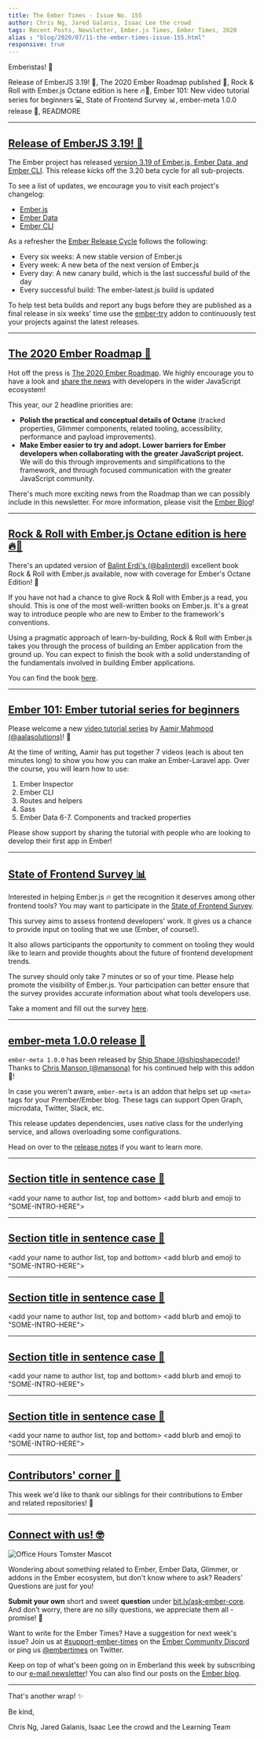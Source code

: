 ```yaml
---
title: The Ember Times - Issue No. 155
author: Chris Ng, Jared Galanis, Isaac Lee the crowd
tags: Recent Posts, Newsletter, Ember.js Times, Ember Times, 2020
alias : "blog/2020/07/11-the-ember-times-issue-155.html"
responsive: true
---
```


<SAYING-HELLO-IN-YOUR-FAVORITE-LANGUAGE> Emberistas! 🐹

<SOME-INTRO-HERE-TO-KEEP-THEM-SUBSCRIBERS-READING>
Release of EmberJS 3.19! 🎉,
The 2020 Ember Roadmap published 🧭,
Rock & Roll with Ember.js Octane edition is here 🔥🐹,
Ember 101: New video tutorial series for beginners 💻,
State of Frontend Survey 📊,
ember-meta 1.0.0 release 🚢,
READMORE

---

## [Release of EmberJS 3.19! 🎉](https://blog.emberjs.com/2020/06/26/ember-3-19-released.html)

The Ember project has released [version 3.19 of Ember.js, Ember Data, and Ember CLI](https://blog.emberjs.com/2020/06/26/ember-3-19-released.html). This release kicks off the 3.20 beta cycle for all sub-projects.

To see a list of updates, we encourage you to visit each project's changelog:

- [Ember.js](https://github.com/emberjs/ember.js/blob/v3.19.0/CHANGELOG.md#v3190-may-26-2020)
- [Ember Data](https://github.com/emberjs/data/blob/v3.19.0/CHANGELOG.md#release-3190-june-5-2020)
- [Ember CLI](https://github.com/ember-cli/ember-cli/blob/v3.19.0/CHANGELOG.md#v3190)

As a refresher the [Ember Release Cycle](https://blog.emberjs.com/2013/09/06/new-ember-release-process.html) follows the following:

- Every six weeks: A new stable version of Ember.js
- Every week: A new beta of the next version of Ember.js
- Every day: A new canary build, which is the last successful build of the day
- Every successful build: The ember-latest.js build is updated

To help test beta builds and report any bugs before they are published as a final release in six weeks' time use the [ember-try](https://github.com/ember-cli/ember-try) addon to continuously test your projects against the latest releases.

---

## [The 2020 Ember Roadmap 🧭](https://blog.emberjs.com/2020/07/10/2020-ember-roadmap.html)

Hot off the press is [The 2020 Ember Roadmap](https://blog.emberjs.com/2020/07/10/2020-ember-roadmap.html). We highly encourage you to have a look and [share the news](https://twitter.com/emberjs/status/1281726749747949568) with developers in the wider JavaScript ecosystem!

This year, our 2 headline priorities are:

- **Polish the practical and conceptual details of Octane** (tracked properties, Glimmer components, related tooling, accessibility, performance and payload improvements).
- **Make Ember easier to try and adopt. Lower barriers for Ember developers when collaborating with the greater JavaScript project.** We will do this through improvements and simplifications to the framework, and through focused communication with the greater JavaScript community.

There's much more exciting news from the Roadmap than we can possibly include in this newsletter. For more information, please visit the [Ember Blog](https://blog.emberjs.com/2020/07/10/2020-ember-roadmap.html)!

---

## [Rock & Roll with Ember.js Octane edition is here 🔥🐹](https://twitter.com/baaz/status/1276104785079472130)

There's an updated version of [Balint Erdi's (@balinterdi)](https://github.com/balinterdi) excellent book Rock & Roll with Ember.js available, now with coverage for Ember's Octane Edition! 🎉

If you have not had a chance to give Rock & Roll with Ember.js a read, you should. This is one of the most well-written books on Ember.js. It's a great way to introduce people who are new to Ember to the framework's conventions.

Using a pragmatic approach of learn-by-building, Rock & Roll with Ember.js takes you through the process of building an Ember application from the ground up. You can expect to finish the book with a solid understanding of the fundamentals involved in building Ember applications.

You can find the book [here](https://www.balinterdi.com/rock-and-roll-with-emberjs/).

---

## [Ember 101: Ember tutorial series for beginners](https://www.youtube.com/playlist?list=PLo3Uqgz3Y_QIS5cDRZdynGF3B8i1lgsOs)

Please welcome a new [video tutorial series](https://www.youtube.com/playlist?list=PLo3Uqgz3Y_QIS5cDRZdynGF3B8i1lgsOs) by [Aamir Mahmood (@aalasolutions)](https://github.com/aalasolutions)! 🎉

At the time of writing, Aamir has put together 7 videos (each is about ten minutes long) to show you how you can make an Ember-Laravel app. Over the course, you will learn how to use:

1. Ember Inspector
2. Ember CLI
3. Routes and helpers
4. Sass
5. Ember Data
6-7. Components and tracked properties

Please show support by sharing the tutorial with people who are looking to develop their first app in Ember!

---

## [State of Frontend Survey 📊](https://tsh.io/state-of-frontend/)

Interested in helping Ember.js 🔥 get the recognition it deserves among other frontend tools? You may want to participate in the [State of Frontend Survey](https://tsh.io/state-of-frontend/).

<!--alex ignore easy of-course-->
This survey aims to assess frontend developers' work. It gives us a chance to provide input on tooling that we use (Ember, of course!). 

It also allows participants the opportunity to comment on tooling they would like to learn and provide thoughts about the future of frontend development trends.

The survey should only take 7 minutes or so of your time. Please help promote the visibility of Ember.js. Your participation can better ensure that the survey provides accurate information about what tools developers use.

Take a moment and fill out the survey [here](https://tsh.io/state-of-frontend/).

---

## [ember-meta 1.0.0 release 🚢](https://twitter.com/shipshapecode/status/1281406393577283587)

`ember-meta 1.0.0` has been released by [Ship Shape (@shipshapecode)](https://github.com/shipshapecode)! Thanks to [Chris Manson (@mansona)](https://github.com/mansona) for his continued help with this addon 🎉!

In case you weren't aware, `ember-meta` is an addon that helps set up `<meta>` tags for your Prember/Ember blog. These tags can support Open Graph, microdata, Twitter, Slack, etc.

This release updates dependencies, uses native class for the underlying service, and allows overloading some configurations.

Head on over to the [release notes](https://github.com/shipshapecode/ember-meta/releases/tag/v1.0.0) if you want to learn more.

---

## [Section title in sentence case 🐹](section-url)

<change section title emoji>
<consider adding some bold to your paragraph>
<please include link to external article/repo/etc in paragraph / body text, not just header title above>

<add your name to author list, top and bottom>
<add blurb and emoji to "SOME-INTRO-HERE">

---

## [Section title in sentence case 🐹](section-url)

<change section title emoji>
<consider adding some bold to your paragraph>
<please include link to external article/repo/etc in paragraph / body text, not just header title above>

<add your name to author list, top and bottom>
<add blurb and emoji to "SOME-INTRO-HERE">

---

## [Section title in sentence case 🐹](section-url)

<change section title emoji>
<consider adding some bold to your paragraph>
<please include link to external article/repo/etc in paragraph / body text, not just header title above>

<add your name to author list, top and bottom>
<add blurb and emoji to "SOME-INTRO-HERE">

---

## [Section title in sentence case 🐹](section-url)

<change section title emoji>
<consider adding some bold to your paragraph>
<please include link to external article/repo/etc in paragraph / body text, not just header title above>

<add your name to author list, top and bottom>
<add blurb and emoji to "SOME-INTRO-HERE">

---

## [Section title in sentence case 🐹](section-url)

<change section title emoji>
<consider adding some bold to your paragraph>
<please include link to external article/repo/etc in paragraph / body text, not just header title above>

<add your name to author list, top and bottom>
<add blurb and emoji to "SOME-INTRO-HERE">

---

## [Contributors' corner 👏](https://guides.emberjs.com/release/contributing/repositories/)

<p>This week we'd like to thank our siblings for their contributions to Ember and related repositories! 💖</p>

---

## [Connect with us! 🤓](https://docs.google.com/forms/d/e/1FAIpQLScqu7Lw_9cIkRtAiXKitgkAo4xX_pV1pdCfMJgIr6Py1V-9Og/viewform)

<div class="blog-row">
  <img class="float-right small transparent padded" alt="Office Hours Tomster Mascot" title="Readers' Questions" src="/images/tomsters/officehours.png" />

  <p>Wondering about something related to Ember, Ember Data, Glimmer, or addons in the Ember ecosystem, but don't know where to ask? Readers’ Questions are just for you!</p>

  <p><strong>Submit your own</strong> short and sweet <strong>question</strong> under <a href="https://bit.ly/ask-ember-core" target="rq">bit.ly/ask-ember-core</a>. And don’t worry, there are no silly questions, we appreciate them all - promise! 🤞</p>

  <p>Want to write for the Ember Times? Have a suggestion for next week's issue? Join us at <a href="https://discordapp.com/channels/480462759797063690/485450546887786506">#support-ember-times</a> on the <a href="https://discordapp.com/invite/zT3asNS">Ember Community Discord</a> or ping us <a href="https://twitter.com/embertimes">@embertimes</a> on Twitter.</p>

  <p>Keep on top of what's been going on in Emberland this week by subscribing to our <a href="https://the-emberjs-times.ongoodbits.com/">e-mail newsletter</a>! You can also find our posts on the <a href="https://emberjs.com/blog/tags/newsletter.html">Ember blog</a>.</p>
</div>

---

That's another wrap! ✨

Be kind,

Chris Ng, Jared Galanis, Isaac Lee the crowd and the Learning Team
